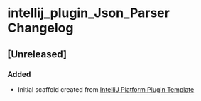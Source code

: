 <!-- Keep a Changelog guide -> https://keepachangelog.com -->

# intellij_plugin_Json_Parser Changelog

## [Unreleased]
### Added
- Initial scaffold created from [IntelliJ Platform Plugin Template](https://github.com/JetBrains/intellij-platform-plugin-template)
